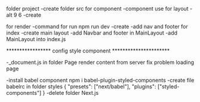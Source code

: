 folder project 
-create folder src for component 
-component use for layout
-alt 9 6
-create <Nav> for render 
-command for run npm run dev 
-create <StyledLink>
-add nav and footer for index 
-create main layout 
-add Navbar and footer in MainLayout
-add MainLayout into index.js

  ***************** config style component **********************
  
  -_document.js in folder Page render content from server fix problem loading page

  
  
  
  
  -install babel component 
npm i babel-plugin-styled-components
-create file babelrc in folder styles
{
  "presets": ["next/babel"],
  "plugins": ["styled-components"]
}
-delete folder Next.js
